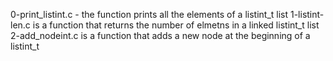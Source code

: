 0-print_listint.c - the function prints all the elements of a listint_t list
1-listint-len.c is a function that returns the number of elmetns in a linked listint_t list
2-add_nodeint.c is a function that adds a new node at the beginning of a listint_t